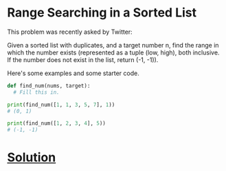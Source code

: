 # Range Searching in a Sorted List

This problem was recently asked by Twitter:

Given a sorted list with duplicates, and a target number n, find the range in which the number exists (represented as a tuple (low, high), both inclusive. If the number does not exist in the list, return (-1, -1)).

Here's some examples and some starter code.

```python
def find_num(nums, target):
  # Fill this in.

print(find_num([1, 1, 3, 5, 7], 1))
# (0, 1)

print(find_num([1, 2, 3, 4], 5))
# (-1, -1)
```

# [Solution](solution.md)